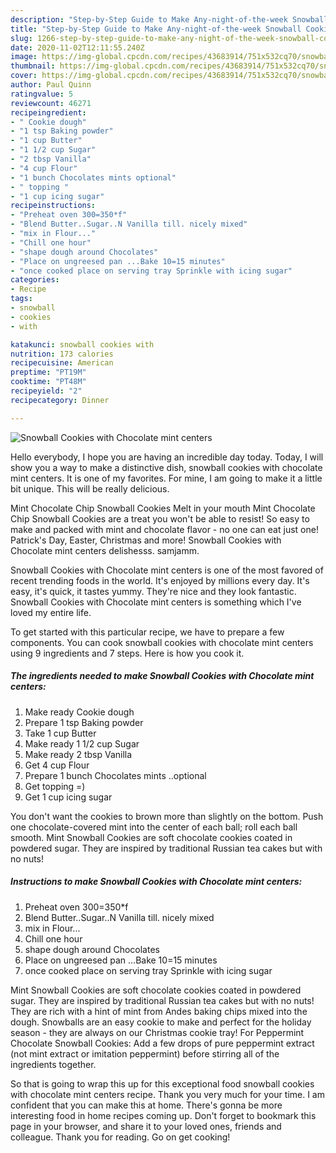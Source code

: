 ```yaml
---
description: "Step-by-Step Guide to Make Any-night-of-the-week Snowball Cookies with Chocolate mint centers"
title: "Step-by-Step Guide to Make Any-night-of-the-week Snowball Cookies with Chocolate mint centers"
slug: 1266-step-by-step-guide-to-make-any-night-of-the-week-snowball-cookies-with-chocolate-mint-centers
date: 2020-11-02T12:11:55.240Z
image: https://img-global.cpcdn.com/recipes/43683914/751x532cq70/snowball-cookies-with-chocolate-mint-centers-recipe-main-photo.jpg
thumbnail: https://img-global.cpcdn.com/recipes/43683914/751x532cq70/snowball-cookies-with-chocolate-mint-centers-recipe-main-photo.jpg
cover: https://img-global.cpcdn.com/recipes/43683914/751x532cq70/snowball-cookies-with-chocolate-mint-centers-recipe-main-photo.jpg
author: Paul Quinn
ratingvalue: 5
reviewcount: 46271
recipeingredient:
- " Cookie dough"
- "1 tsp Baking powder"
- "1 cup Butter"
- "1 1/2 cup Sugar"
- "2 tbsp Vanilla"
- "4 cup Flour"
- "1 bunch Chocolates mints optional"
- " topping "
- "1 cup icing sugar"
recipeinstructions:
- "Preheat oven 300=350*f"
- "Blend Butter..Sugar..N Vanilla till. nicely mixed"
- "mix in Flour..."
- "Chill one hour"
- "shape dough around Chocolates"
- "Place on ungreesed pan ...Bake 10=15 minutes"
- "once cooked place on serving tray Sprinkle with icing sugar"
categories:
- Recipe
tags:
- snowball
- cookies
- with

katakunci: snowball cookies with 
nutrition: 173 calories
recipecuisine: American
preptime: "PT19M"
cooktime: "PT48M"
recipeyield: "2"
recipecategory: Dinner

---
```



![Snowball Cookies with Chocolate mint centers](https://img-global.cpcdn.com/recipes/43683914/751x532cq70/snowball-cookies-with-chocolate-mint-centers-recipe-main-photo.jpg)

Hello everybody, I hope you are having an incredible day today. Today, I will show you a way to make a distinctive dish, snowball cookies with chocolate mint centers. It is one of my favorites. For mine, I am going to make it a little bit unique. This will be really delicious.

Mint Chocolate Chip Snowball Cookies Melt in your mouth Mint Chocolate Chip Snowball Cookies are a treat you won&#39;t be able to resist! So easy to make and packed with mint and chocolate flavor - no one can eat just one! Patrick&#39;s Day, Easter, Christmas and more! Snowball Cookies with Chocolate mint centers delishesss. samjamm.

Snowball Cookies with Chocolate mint centers is one of the most favored of recent trending foods in the world. It's enjoyed by millions every day. It's easy, it's quick, it tastes yummy. They're nice and they look fantastic. Snowball Cookies with Chocolate mint centers is something which I've loved my entire life.


To get started with this particular recipe, we have to prepare a few components. You can cook snowball cookies with chocolate mint centers using 9 ingredients and 7 steps. Here is how you cook it.

<!--inarticleads1-->

##### The ingredients needed to make Snowball Cookies with Chocolate mint centers:

1. Make ready  Cookie dough
1. Prepare 1 tsp Baking powder
1. Take 1 cup Butter
1. Make ready 1 1/2 cup Sugar
1. Make ready 2 tbsp Vanilla
1. Get 4 cup Flour
1. Prepare 1 bunch Chocolates mints ..optional
1. Get  topping =)
1. Get 1 cup icing sugar


You don&#39;t want the cookies to brown more than slightly on the bottom. Push one chocolate-covered mint into the center of each ball; roll each ball smooth. Mint Snowball Cookies are soft chocolate cookies coated in powdered sugar. They are inspired by traditional Russian tea cakes but with no nuts! 

<!--inarticleads2-->

##### Instructions to make Snowball Cookies with Chocolate mint centers:

1. Preheat oven 300=350*f
1. Blend Butter..Sugar..N Vanilla till. nicely mixed
1. mix in Flour...
1. Chill one hour
1. shape dough around Chocolates
1. Place on ungreesed pan ...Bake 10=15 minutes
1. once cooked place on serving tray Sprinkle with icing sugar


Mint Snowball Cookies are soft chocolate cookies coated in powdered sugar. They are inspired by traditional Russian tea cakes but with no nuts! They are rich with a hint of mint from Andes baking chips mixed into the dough. Snowballs are an easy cookie to make and perfect for the holiday season - they are always on our Christmas cookie tray! For Peppermint Chocolate Snowball Cookies: Add a few drops of pure peppermint extract (not mint extract or imitation peppermint) before stirring all of the ingredients together. 

So that is going to wrap this up for this exceptional food snowball cookies with chocolate mint centers recipe. Thank you very much for your time. I am confident that you can make this at home. There's gonna be more interesting food in home recipes coming up. Don't forget to bookmark this page in your browser, and share it to your loved ones, friends and colleague. Thank you for reading. Go on get cooking!
